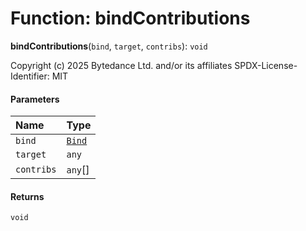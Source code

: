 # Function: bindContributions

**bindContributions**(`bind`, `target`, `contribs`): `void`

Copyright (c) 2025 Bytedance Ltd. and/or its affiliates
SPDX-License-Identifier: MIT

#### Parameters

| Name | Type |
| :------ | :------ |
| `bind` | [`Bind`](/auto-docs/editor/types/interfaces.Bind.md) |
| `target` | `any` |
| `contribs` | `any`\[] |

#### Returns

`void`
